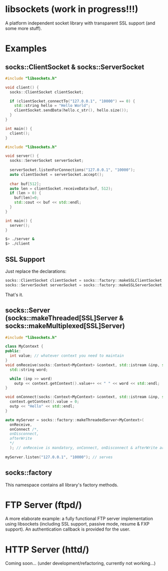 # libsockets (work in progress!!!)
A platform independent socket library with transparent SSL support (and some more stuff).
# Examples
## socks::ClientSocket & socks::ServerSocket
```cpp
#include "libsockets.h"

void client() {
  socks::ClientSocket clientSocket;

  if (clientSocket.connectTo("127.0.0.1", "10000") == 0) {
    std::string hello = "Hello World";
    clientSocket.sendData(hello.c_str(), hello.size());
  }
}

int main() {
  client();
}
```

```cpp
#include "libsockets.h"

void server() {
  socks::ServerSocket serverSocket;
  
  serverSocket.listenForConnections("127.0.0.1", "10000");
  auto clientSocket = serverSocket.accept();
  
  char buf[512];
  auto len = clientSocket.receiveData(buf, 512);
  if (len > 0) {
    buf[len]=0;
    std::cout << buf << std::endl;
  }
}

int main() {
  server();
}
```

```sh
$> ./server &
$> ./client
```

## SSL Support
Just replace the declarations:
```cpp
socks::ClientSocket clientSocket = socks::factory::makeSSLClientSocket;
socks::ServerSocket serverSocket = socks::factory::makeSSLServerSocket;
```
That's it.
## socks::Server (socks::makeThreaded[SSL]Server & socks::makeMultiplexed[SSL]Server)
```cpp
#include "libsockets.h"

class MyContext {
public:
  int value; // whatever context you need to maintain
}
void onReceive(socks::Context<MyContext> &context, std::istream &inp, std::ostream &outp) {
  std::string word;

  while (inp >> word)
    outp << context.getContext().value++ << " " << word << std::endl;
}

void onConnect(socks::Context<MyContext> &context, std::istream &inp, std::ostream &outp) {
  context.getContext().value = 0;
  outp << "Hello" << std::endl;
}

auto myServer = socks::factory::makeThreadedServer<MyContext>(
  onReceive, 
  onConnect /*,
  onDisconnect,
  afterWrite
  */
  ); // onReceive is mandatory, onConnect, onDisconnect & afterWrite are optional
  
myServer.listen("127.0.0.1", "10000"); // serves
```
## socks::factory
This namespace contains all library's factory methods.
# FTP Server (ftpd/)
A more elaborate example: a fully functional FTP server implementation using libsockets (including SSL support, passive mode, resume & FXP support). 
An authentication callback is provided for the user.
# HTTP Server (httd/)
Coming soon...
(under development/refactoring, currently not working...)
